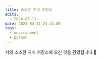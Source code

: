 ```yaml
---
title: 소소한 지식 저장소
edits:
  - 2024-03-11
date: 2024-03-11 21:41:00
tags:
  - environment
  - python
---
```


저의 소소한 지식 저장소에 오신 것을 환영합니다.👋 <br>
